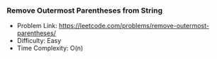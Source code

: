 ### Remove Outermost Parentheses from String
- Problem Link: https://leetcode.com/problems/remove-outermost-parentheses/
- Difficulty: Easy
- Time Complexity: O(n)